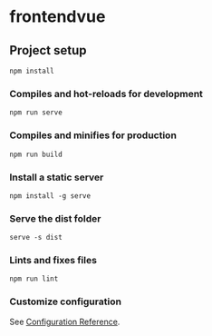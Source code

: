 # frontendvue

## Project setup
```
npm install
```

### Compiles and hot-reloads for development
```
npm run serve
```

### Compiles and minifies for production
```
npm run build
```
### Install a static server
```
npm install -g serve
```
### Serve the dist folder
```
serve -s dist
```

### Lints and fixes files
```
npm run lint
```

### Customize configuration
See [Configuration Reference](https://cli.vuejs.org/config/).

